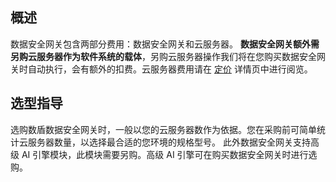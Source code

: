 ## 概述
数据安全网关包含两部分费用：数据安全网关和云服务器。
**数据安全网关额外需另购云服务器作为软件系统的载体**，另购云服务器操作我们将在您购买数据安全网关时自动执行，会有额外的扣费。云服务器费用请在 [定价](https://cloud.tencent.com/product/dasb/pricing) 详情页中进行阅览。


## 选型指导
选购数盾数据安全网关时，一般以您的云服务器数作为依据。您在采购前可简单统计云服务器数量，以选择最合适的您环境的规格型号。
此外数据安全网关支持高级 AI 引擎模块，此模块需要另购。高级 AI 引擎可在购买数据安全网关时进行选购。
